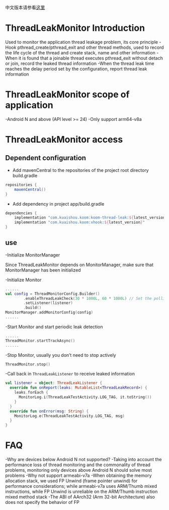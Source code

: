 中文版本请参看[这里](README.zh-CN.md)

# ThreadLeakMonitor Introduction

Used to monitor the application thread leakage problem, its core principle -Hook
pthread_create/pthread_exit and other thread methods, used to record the life cycle of the thread
and create stack, name and other information -When it is found that a joinable thread executes
pthread_exit without detach or join, record the leaked thread information -When the thread leak time
reaches the delay period set by the configuration, report thread leak information

# ThreadLeakMonitor scope of application

-Android N and above (API level >= 24)
-Only support arm64-v8a

# ThreadLeakMonitor access

## Dependent configuration

- Add mavenCentral to the repositories of the project root directory build.gradle

```groovy
repositories {
    mavenCentral()
}
```

- Add dependency in project app/build.gradle

```groovy
dependencies {
    implementation "com.kuaishou.koom:koom-thread-leak:${latest_version}"
    implementation "com.kuaishou.koom:xhook:${latest_version}"
}
```

## use

-Initialize MonitorManager

Since ThreadLeakMonitor depends on MonitorManager, make sure that MonitorManager has been
initialized

-Initialize Monitor

```kotlin
......
val config = ThreadMonitorConfig.Builder()
        .enableThreadLeakCheck(30 * 1000L, 60 * 1000L) // Set the polling interval to 30s, and the thread leak delay period to 1min
        .setListener(listener)
        .build()
MonitorManager.addMonitorConfig(config)
......
```

-Start Monitor and start periodic leak detection

```kotlin
......
ThreadMonitor.startTrackAsync()
......
```

-Stop Monitor, usually you don’t need to stop actively

```kotlin
ThreadMonitor.stop()
```

-Call back in `ThreadLeakListener` to receive leaked information

```kotlin
val listener = object: ThreadLeakListener {
  override fun onReport(leaks: MutableList<ThreadLeakRecord>) {
    leaks.forEach {
      MonitorLog.i(ThreadLeakTestActivity.LOG_TAG, it.toString())
    }
  }
  override fun onError(msg: String) {
    MonitorLog.e(ThreadLeakTestActivity.LOG_TAG, msg)
  }
}
```

# FAQ

-Why are devices below Android N not supported? -Taking into account the performance loss of thread
monitoring and the commonality of thread problems, monitoring only devices above Android N should
solve most problems -Why not support armeabi-v7a -When obtaining the memory allocation stack, we
used FP Unwind (frame pointer unwind) for performance considerations; while armeabi-v7a uses
ARM/Thumb mixed instructions, while FP Unwind is unreliable on the ARM/Thumb instruction mixed
method stack -The ABI of AArch32 (Arm 32-bit Architecture) also does not specify the behavior of FP